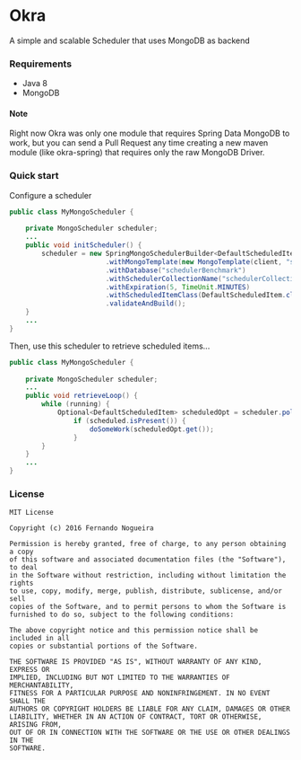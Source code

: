 # Okra
A simple and scalable Scheduler that uses MongoDB as backend

### Requirements

* Java 8
* MongoDB

#### Note
Right now Okra was only one module that requires Spring Data MongoDB to work, but you can send a Pull Request any time creating a new maven module (like okra-spring) that requires only the raw MongoDB Driver.

### Quick start

Configure a scheduler
```java
public class MyMongoScheduler {
    
    private MongoScheduler scheduler;
    ...
    public void initScheduler() {
        scheduler = new SpringMongoSchedulerBuilder<DefaultScheduledItem>()
                        .withMongoTemplate(new MongoTemplate(client, "schedulerBenchmark"))
                        .withDatabase("schedulerBenchmark")
                        .withSchedulerCollectionName("schedulerCollection")
                        .withExpiration(5, TimeUnit.MINUTES)
                        .withScheduledItemClass(DefaultScheduledItem.class)
                        .validateAndBuild();        
    }
    ...    
}
```

Then, use this scheduler to retrieve scheduled items...

```java
public class MyMongoScheduler {
    
    private MongoScheduler scheduler;
    ...    
    public void retrieveLoop() {
        while (running) {
            Optional<DefaultScheduledItem> scheduledOpt = scheduler.poll();
                if (scheduled.isPresent()) {
                    doSomeWork(scheduledOpt.get());                
                }    
        }
    }
    ...    
}
```


### License
```
MIT License

Copyright (c) 2016 Fernando Nogueira

Permission is hereby granted, free of charge, to any person obtaining a copy
of this software and associated documentation files (the "Software"), to deal
in the Software without restriction, including without limitation the rights
to use, copy, modify, merge, publish, distribute, sublicense, and/or sell
copies of the Software, and to permit persons to whom the Software is
furnished to do so, subject to the following conditions:

The above copyright notice and this permission notice shall be included in all
copies or substantial portions of the Software.

THE SOFTWARE IS PROVIDED "AS IS", WITHOUT WARRANTY OF ANY KIND, EXPRESS OR
IMPLIED, INCLUDING BUT NOT LIMITED TO THE WARRANTIES OF MERCHANTABILITY,
FITNESS FOR A PARTICULAR PURPOSE AND NONINFRINGEMENT. IN NO EVENT SHALL THE
AUTHORS OR COPYRIGHT HOLDERS BE LIABLE FOR ANY CLAIM, DAMAGES OR OTHER
LIABILITY, WHETHER IN AN ACTION OF CONTRACT, TORT OR OTHERWISE, ARISING FROM,
OUT OF OR IN CONNECTION WITH THE SOFTWARE OR THE USE OR OTHER DEALINGS IN THE
SOFTWARE.
```